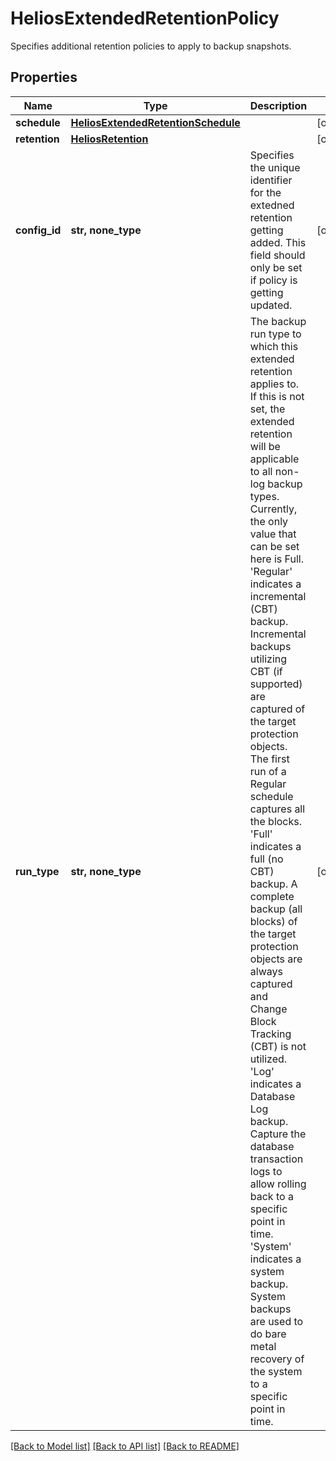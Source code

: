 # HeliosExtendedRetentionPolicy

Specifies additional retention policies to apply to backup snapshots.

## Properties
Name | Type | Description | Notes
------------ | ------------- | ------------- | -------------
**schedule** | [**HeliosExtendedRetentionSchedule**](HeliosExtendedRetentionSchedule.md) |  | [optional] 
**retention** | [**HeliosRetention**](HeliosRetention.md) |  | [optional] 
**config_id** | **str, none_type** | Specifies the unique identifier for the extedned  retention getting added. This field should only be set if policy is getting updated. | [optional] 
**run_type** | **str, none_type** | The backup run type to which this extended retention applies to. If this is not set, the extended retention will be applicable to all non-log backup types. Currently, the only value that can be set here is Full.   &#39;Regular&#39; indicates a incremental (CBT) backup. Incremental backups utilizing CBT (if supported) are captured of the target protection objects. The first run of a Regular schedule captures all the blocks.   &#39;Full&#39; indicates a full (no CBT) backup. A complete backup (all blocks) of the target protection objects are always captured and Change Block Tracking (CBT) is not utilized.   &#39;Log&#39; indicates a Database Log backup. Capture the database transaction logs to allow rolling back to a specific point in time.   &#39;System&#39; indicates a system backup. System backups are used to do bare metal recovery of the system to a specific point in time. | [optional] 

[[Back to Model list]](../README.md#documentation-for-models) [[Back to API list]](../README.md#documentation-for-api-endpoints) [[Back to README]](../README.md)


